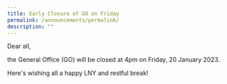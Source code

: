 ```yaml
---
title: Early Closure of GO on Friday
permalink: /announcements/permalink/
description: ""
---
```

Dear all,

the General Office (GO) will be closed at 4pm on Friday, 20 January 2023. 

Here's wishing all a happy LNY and restful break!